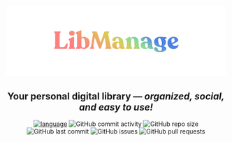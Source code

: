 
<div align="center">
  
![Logo](https://github.com/YorDN/LibManage/blob/master/LibManage%20Logo-med.png?raw=true)

  ## Your personal digital library — *organized, social, and easy to use!*

[![language](https://img.shields.io/badge/language-C%23-239120)](https://learn.microsoft.com/en/dotnet/csharp/tour-of-csharp/overview)
![GitHub commit activity](https://img.shields.io/github/commit-activity/w/YorDN/LibManage)
![GitHub repo size](https://img.shields.io/github/repo-size/YorDN/LibManage)
![GitHub last commit](https://img.shields.io/github/last-commit/YorDN/LibManage)
![GitHub issues](https://img.shields.io/github/issues/YorDN/LibManage)
![GitHub pull requests](https://img.shields.io/github/issues-pr/YorDN/LibManage)

</div>


